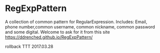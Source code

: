 # RegExpPattern
A collection of common pattern for RegularExpression.
Includes:
Email, phone number,common username, common nickname, common password and some digital.
Welcome to ask for it from this site https://ddrenched.github.io/RegExpPattern/

rollback TTT 2017.03.28

